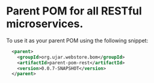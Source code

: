 # Parent POM for all RESTful microservices.

To use it as your parent POM using the following snippet:

```xml
  <parent>
    <groupId>org.ujar.webstore.bom</groupId>
    <artifactId>parent-pom-rest</artifactId>
    <version>0.0.7-SNAPSHOT</version>
  </parent>
```
